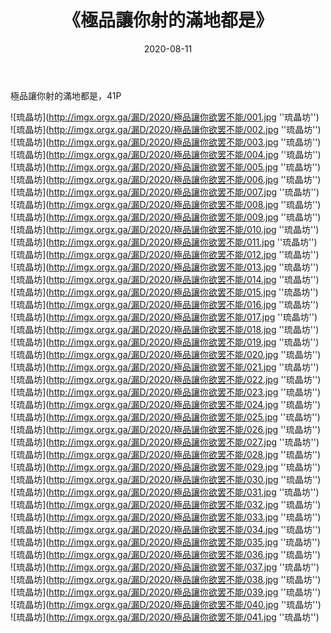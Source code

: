 ﻿---
layout: post
title:  《極品讓你射的滿地都是》
date:   2020-08-11
img: imgx.orgx.ga/漏D/2020/極品讓你欲罢不能/000.jpg
categories: [美女, 性感, 泳衣]
---

極品讓你射的滿地都是，41P

![琉晶坊](http://imgx.orgx.ga/漏D/2020/極品讓你欲罢不能/001.jpg ''琉晶坊'') <br>
![琉晶坊](http://imgx.orgx.ga/漏D/2020/極品讓你欲罢不能/002.jpg ''琉晶坊'') <br>
![琉晶坊](http://imgx.orgx.ga/漏D/2020/極品讓你欲罢不能/003.jpg ''琉晶坊'') <br>
![琉晶坊](http://imgx.orgx.ga/漏D/2020/極品讓你欲罢不能/004.jpg ''琉晶坊'') <br>
![琉晶坊](http://imgx.orgx.ga/漏D/2020/極品讓你欲罢不能/005.jpg ''琉晶坊'') <br>
![琉晶坊](http://imgx.orgx.ga/漏D/2020/極品讓你欲罢不能/006.jpg ''琉晶坊'') <br>
![琉晶坊](http://imgx.orgx.ga/漏D/2020/極品讓你欲罢不能/007.jpg ''琉晶坊'') <br>
![琉晶坊](http://imgx.orgx.ga/漏D/2020/極品讓你欲罢不能/008.jpg ''琉晶坊'') <br>
![琉晶坊](http://imgx.orgx.ga/漏D/2020/極品讓你欲罢不能/009.jpg ''琉晶坊'') <br>
![琉晶坊](http://imgx.orgx.ga/漏D/2020/極品讓你欲罢不能/010.jpg ''琉晶坊'') <br>
![琉晶坊](http://imgx.orgx.ga/漏D/2020/極品讓你欲罢不能/011.jpg ''琉晶坊'') <br>
![琉晶坊](http://imgx.orgx.ga/漏D/2020/極品讓你欲罢不能/012.jpg ''琉晶坊'') <br>
![琉晶坊](http://imgx.orgx.ga/漏D/2020/極品讓你欲罢不能/013.jpg ''琉晶坊'') <br>
![琉晶坊](http://imgx.orgx.ga/漏D/2020/極品讓你欲罢不能/014.jpg ''琉晶坊'') <br>
![琉晶坊](http://imgx.orgx.ga/漏D/2020/極品讓你欲罢不能/015.jpg ''琉晶坊'') <br>
![琉晶坊](http://imgx.orgx.ga/漏D/2020/極品讓你欲罢不能/016.jpg ''琉晶坊'') <br>
![琉晶坊](http://imgx.orgx.ga/漏D/2020/極品讓你欲罢不能/017.jpg ''琉晶坊'') <br>
![琉晶坊](http://imgx.orgx.ga/漏D/2020/極品讓你欲罢不能/018.jpg ''琉晶坊'') <br>
![琉晶坊](http://imgx.orgx.ga/漏D/2020/極品讓你欲罢不能/019.jpg ''琉晶坊'') <br>
![琉晶坊](http://imgx.orgx.ga/漏D/2020/極品讓你欲罢不能/020.jpg ''琉晶坊'') <br>
![琉晶坊](http://imgx.orgx.ga/漏D/2020/極品讓你欲罢不能/021.jpg ''琉晶坊'') <br>
![琉晶坊](http://imgx.orgx.ga/漏D/2020/極品讓你欲罢不能/022.jpg ''琉晶坊'') <br>
![琉晶坊](http://imgx.orgx.ga/漏D/2020/極品讓你欲罢不能/023.jpg ''琉晶坊'') <br>
![琉晶坊](http://imgx.orgx.ga/漏D/2020/極品讓你欲罢不能/024.jpg ''琉晶坊'') <br>
![琉晶坊](http://imgx.orgx.ga/漏D/2020/極品讓你欲罢不能/025.jpg ''琉晶坊'') <br>
![琉晶坊](http://imgx.orgx.ga/漏D/2020/極品讓你欲罢不能/026.jpg ''琉晶坊'') <br>
![琉晶坊](http://imgx.orgx.ga/漏D/2020/極品讓你欲罢不能/027.jpg ''琉晶坊'') <br>
![琉晶坊](http://imgx.orgx.ga/漏D/2020/極品讓你欲罢不能/028.jpg ''琉晶坊'') <br>
![琉晶坊](http://imgx.orgx.ga/漏D/2020/極品讓你欲罢不能/029.jpg ''琉晶坊'') <br>
![琉晶坊](http://imgx.orgx.ga/漏D/2020/極品讓你欲罢不能/030.jpg ''琉晶坊'') <br>
![琉晶坊](http://imgx.orgx.ga/漏D/2020/極品讓你欲罢不能/031.jpg ''琉晶坊'') <br>
![琉晶坊](http://imgx.orgx.ga/漏D/2020/極品讓你欲罢不能/032.jpg ''琉晶坊'') <br>
![琉晶坊](http://imgx.orgx.ga/漏D/2020/極品讓你欲罢不能/033.jpg ''琉晶坊'') <br>
![琉晶坊](http://imgx.orgx.ga/漏D/2020/極品讓你欲罢不能/034.jpg ''琉晶坊'') <br>
![琉晶坊](http://imgx.orgx.ga/漏D/2020/極品讓你欲罢不能/035.jpg ''琉晶坊'') <br>
![琉晶坊](http://imgx.orgx.ga/漏D/2020/極品讓你欲罢不能/036.jpg ''琉晶坊'') <br>
![琉晶坊](http://imgx.orgx.ga/漏D/2020/極品讓你欲罢不能/037.jpg ''琉晶坊'') <br>
![琉晶坊](http://imgx.orgx.ga/漏D/2020/極品讓你欲罢不能/038.jpg ''琉晶坊'') <br>
![琉晶坊](http://imgx.orgx.ga/漏D/2020/極品讓你欲罢不能/039.jpg ''琉晶坊'') <br>
![琉晶坊](http://imgx.orgx.ga/漏D/2020/極品讓你欲罢不能/040.jpg ''琉晶坊'') <br>
![琉晶坊](http://imgx.orgx.ga/漏D/2020/極品讓你欲罢不能/041.jpg ''琉晶坊'') <br>
